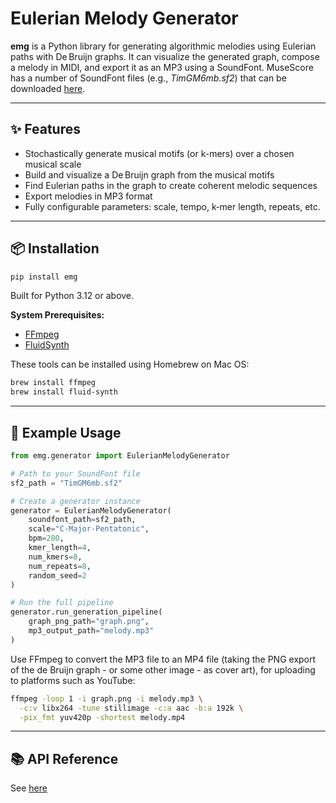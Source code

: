 # Eulerian Melody Generator

**emg** is a Python library for generating algorithmic melodies using Eulerian paths with De Bruijn graphs. It can visualize the generated graph, compose a melody in MIDI, and export it as an MP3 using a SoundFont. MuseScore has a number of SoundFont files (e.g., *TimGM6mb.sf2*) that can be downloaded [here](https://musescore.org/en/handbook/3/soundfonts-and-sfz-files).

---

## ✨ Features

- Stochastically generate musical motifs (or k-mers) over a chosen musical scale
- Build and visualize a De Bruijn graph from the musical motifs
- Find Eulerian paths in the graph to create coherent melodic sequences
- Export melodies in MP3 format
- Fully configurable parameters: scale, tempo, k‑mer length, repeats, etc.

---

## 📦 Installation

```bash
pip install emg
```

Built for Python 3.12 or above.

**System Prerequisites:**

- [FFmpeg](https://ffmpeg.org/)
- [FluidSynth](https://www.fluidsynth.org/)

These tools can be installed using Homebrew on Mac OS:

```bash
brew install ffmpeg
brew install fluid-synth
```

---

## 🚀 Example Usage

```Python
from emg.generator import EulerianMelodyGenerator

# Path to your SoundFont file
sf2_path = "TimGM6mb.sf2"

# Create a generator instance
generator = EulerianMelodyGenerator(
    soundfont_path=sf2_path,
    scale="C-Major-Pentatonic",
    bpm=200,
    kmer_length=4,
    num_kmers=8,
    num_repeats=8,
    random_seed=2
)

# Run the full pipeline
generator.run_generation_pipeline(
    graph_png_path="graph.png",
    mp3_output_path="melody.mp3"
)
```

Use FFmpeg to convert the MP3 file to an MP4 file (taking the PNG export of the de Bruijn graph - or some other image - as cover art), for uploading to platforms such as YouTube:
```Bash
ffmpeg -loop 1 -i graph.png -i melody.mp3 \
  -c:v libx264 -tune stillimage -c:a aac -b:a 192k \
  -pix_fmt yuv420p -shortest melody.mp4
```

---

## 📚 API Reference

See [here](https://github.com/ckstash/emg/blob/main/API.md)
